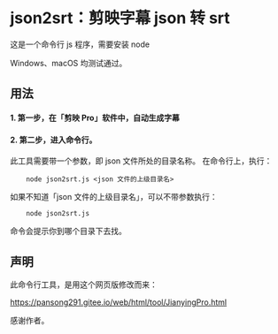 # json2srt：剪映字幕 json 转 srt

这是一个命令行 js 程序，需要安装 node

Windows、macOS 均测试通过。

## 用法

#### 1. 第一步，在「剪映 Pro」软件中，自动生成字幕

#### 2. 第二步，进入命令行。

此工具需要带一个参数，即 json 文件所处的目录名称。
在命令行上，执行：

        node json2srt.js <json 文件的上级目录名>

如果不知道「json 文件的上级目录名」，可以不带参数执行：

        node json2srt.js

命令会提示你到哪个目录下去找。

## 声明
此命令行工具，是用这个网页版修改而来：

https://pansong291.gitee.io/web/html/tool/JianyingPro.html

感谢作者。
